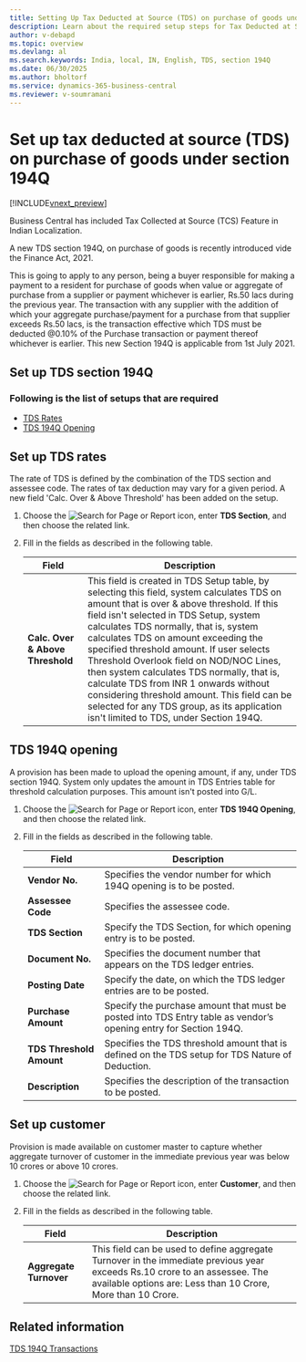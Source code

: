 ```yaml
---
title: Setting Up Tax Deducted at Source (TDS) on purchase of goods under Section 194Q
description: Learn about the required setup steps for Tax Deducted at Source (TDS) under Section 194Q, in accordance with the Income Tax Act, 1961.
author: v-debapd
ms.topic: overview
ms.devlang: al
ms.search.keywords: India, local, IN, English, TDS, section 194Q
ms.date: 06/30/2025
ms.author: bholtorf
ms.service: dynamics-365-business-central
ms.reviewer: v-soumramani
---
```


# Set up tax deducted at source (TDS) on purchase of goods under section 194Q

[!INCLUDE[vnext_preview](../../includes/vnext_preview.md)]

Business Central has included Tax Collected at Source (TCS) Feature in Indian Localization.

A new TDS section 194Q, on purchase of goods is recently introduced vide the Finance Act, 2021.

This is going to apply to any person, being a buyer responsible for making a payment to a resident for purchase of goods when value or aggregate of purchase from a supplier or payment whichever is earlier, Rs.50 lacs during the previous year. The transaction with any supplier with the addition of which your aggregate purchase/payment for a purchase from that supplier exceeds Rs.50 lacs, is the transaction effective which TDS must be deducted @0.10% of the Purchase transaction or payment thereof whichever is earlier.
This new Section 194Q is applicable from 1st July 2021.

## Set up TDS section 194Q

### Following is the list of setups that are required

- [TDS Rates](TDS-194Q-section-overview.md#set-up-tds-rates)
- [TDS 194Q Opening](TDS-194Q-section-overview.md#tds-194q-opening)

## Set up TDS rates

The rate of TDS is defined by the combination of the TDS section and assessee code. The rates of tax deduction may vary for a given period. A new field 'Calc. Over & Above Threshold' has been added on the setup.

1. Choose the ![Search for Page or Report](image/search_small.png "Search for Page or Report icon") icon, enter **TDS Section**, and then choose the related link.
1. Fill in the fields as described in the following table.

    |Field|Description|  
    |---------------------------------|---------------------------------------|
    |**Calc. Over & Above Threshold**|This field is created in TDS Setup table, by selecting this field, system calculates TDS on amount that is over & above threshold. If this field isn't selected in TDS Setup, system calculates TDS normally, that is, system calculates TDS on amount exceeding the specified threshold amount. If user selects Threshold Overlook field on NOD/NOC Lines, then system calculates TDS normally, that is, calculate TDS from INR 1 onwards without considering threshold amount. This field can be selected for any TDS group, as its application isn't limited to TDS, under Section 194Q.|

## TDS 194Q opening

A provision has been made to upload the opening amount, if any, under TDS section 194Q. System only updates the amount in TDS Entries table for threshold calculation purposes. This amount isn't posted into G/L.

1. Choose the ![Search for Page or Report](image/search_small.png "Search for Page or Report icon") icon, enter **TDS 194Q Opening**, and then choose the related link.
1. Fill in the fields as described in the following table.

    |Field|Description|  
    |---------------------------------|---------------------------------------|  
    |**Vendor No.**|Specifies the vendor number for which 194Q opening is to be posted.|
    |**Assessee Code**|Specifies the assessee code.|
    |**TDS Section**|Specify the TDS Section, for which opening entry is to be posted.|
    |**Document No.**|Specifies the document number that appears on the TDS ledger entries.|
    |**Posting Date**|Specify the date, on which the TDS ledger entries are to be posted.|
    |**Purchase Amount**|Specify the purchase amount that must be posted into TDS Entry table as vendor’s opening entry for Section 194Q.|
    |**TDS Threshold Amount**|Specifies the TDS threshold amount that is defined on the TDS setup for TDS Nature of Deduction.|
    |**Description**|Specifies the description of the transaction to be posted.|

## Set up customer

Provision is made available on customer master to capture whether aggregate turnover of customer in the immediate previous year was below 10 crores or above 10 crores.

1. Choose the ![Search for Page or Report](image/search_small.png "Search for Page or Report icon") icon, enter **Customer**, and then choose the related link.
1. Fill in the fields as described in the following table.

    |Field|Description|  
    |---------------------------------|---------------------------------------|
    |**Aggregate Turnover**|This field can be used to define aggregate Turnover in the immediate previous year exceeds Rs.10 crore to an assessee. The available options are: Less than 10 Crore, More than 10 Crore.|  

## Related information

[TDS 194Q Transactions](TDS-194Q-Transactions.md)
